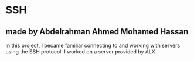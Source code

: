 # SSH
## made by Abdelrahman Ahmed Mohamed Hassan

In this project, I became familiar connecting to and working
with servers using the SSH protocol. I worked on a server
provided by ALX.
